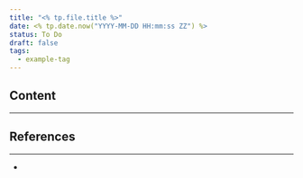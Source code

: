 ```yaml
---
title: "<% tp.file.title %>"
date: <% tp.date.now("YYYY-MM-DD HH:mm:ss ZZ") %>
status: To Do
draft: false
tags:
  - example-tag
---
```

## Content
---


## References
---
- 
